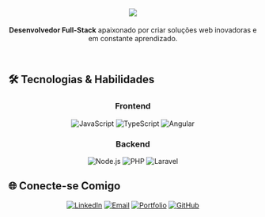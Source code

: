 <h1 align="center">
  <a href="https://git.io/typing-svg">
    <img src="https://readme-typing-svg.herokuapp.com/?font=Righteous&size=35&center=true&vCenter=true&width=500&height=70&duration=4000&lines=Olá,+Mundo!+👋;+Eu+sou+o+Lotemacango!;" />
  </a>
</h1>

<div align="center">
  
**Desenvolvedor Full-Stack** apaixonado por criar soluções web inovadoras e em constante aprendizado.

</div>

<br />

## 🛠️ Tecnologias & Habilidades

<div align="center">

### **Frontend**
![JavaScript](https://img.shields.io/badge/JavaScript-F7DF1E?style=for-the-badge&logo=javascript&logoColor=black)
![TypeScript](https://img.shields.io/badge/TypeScript-007ACC?style=for-the-badge&logo=typescript&logoColor=white)
![Angular](https://img.shields.io/badge/Angular-DD0031?style=for-the-badge&logo=angular&logoColor=white)

### **Backend**
![Node.js](https://img.shields.io/badge/Node.js-339933?style=for-the-badge&logo=nodedotjs&logoColor=white)
![PHP](https://img.shields.io/badge/PHP-777BB4?style=for-the-badge&logo=php&logoColor=white)
![Laravel](https://img.shields.io/badge/Laravel-FF2D20?style=for-the-badge&logo=laravel&logoColor=white)

</div>


## 🌐 Conecte-se Comigo

<div align="center">

[![LinkedIn](https://img.shields.io/badge/LinkedIn-0077B5?style=for-the-badge&logo=linkedin&logoColor=white)]([https://linkedin.com/in/seuperfil](https://www.linkedin.com/in/nery-macango-41828a330/))
[![Email](https://img.shields.io/badge/Email-D14836?style=for-the-badge&logo=gmail&logoColor=white)](nerymacango2023@gmail.com)
[![Portfolio](https://img.shields.io/badge/Portfolio-000000?style=for-the-badge&logo=firefox&logoColor=white)](https://seuportfolio.com)
[![GitHub](https://img.shields.io/badge/GitHub-100000?style=for-the-badge&logo=github&logoColor=white)](https://github.com/Lotemacango)

</div>
